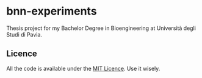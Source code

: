 # bnn-experiments
Thesis project for my Bachelor Degree in Bioengineering at Università degli Studi di Pavia.

## Licence
All the code is available under the [MIT Licence](https://github.com/badcortex/LowBeMi/blob/main/LICENSE). Use it wisely.
